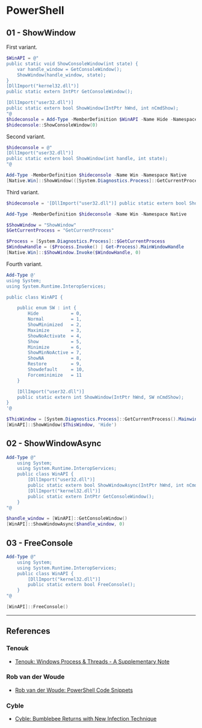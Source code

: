 # PowerShell

## 01 - ShowWindow

First variant.

```powershell
$WinAPI = @"
public static void ShowConsoleWindow(int state) {
    var handle_window = GetConsoleWindow();
    ShowWindow(handle_window, state);
}
[DllImport("kernel32.dll")]
public static extern IntPtr GetConsoleWindow();

[DllImport("user32.dll")]
public static extern bool ShowWindow(IntPtr hWnd, int nCmdShow);
"@
$hideconsole = Add-Type -MemberDefinition $WinAPI -Name Hide -Namespace HideConsole -ReferencedAssemblies System.Runtime.InteropServices -PassThru
$hideconsole::ShowConsoleWindow(0)
```

Second variant.

```powershell
$hideconsole = @"
[DllImport("user32.dll")]
public static extern bool ShowWindow(int handle, int state);
"@

Add-Type -MemberDefinition $hideconsole -Name Win -Namespace Native
[Native.Win]::ShowWindow(([System.Diagnostics.Process]::GetCurrentProcess() | Get-Process).MainWindowHandle, 0)
```

Third variant.

```powershell
$hideconsole = '[DllImport("user32.dll")] public static extern bool ShowWindow(int handle, int state);'

Add-Type -MemberDefinition $hideconsole -Name Win -Namespace Native

$ShowWindow = "ShowWindow"
$GetCurrentProcess = "GetCurrentProcess"

$Process = [System.Diagnostics.Process]::$GetCurrentProcess
$WindowHandle = ($Process.Invoke() | Get-Process).MainWindowHandle
[Native.Win]::$ShowWindow.Invoke($WindowHandle, 0)
```

Fourth variant.

```powershell
Add-Type @'
using System;
using System.Runtime.InteropServices;

public class WinAPI {

    public enum SW : int {
        Hide            = 0,
        Normal          = 1,
        ShowMinimized   = 2,
        Maximize        = 3,
        ShowNoActivate  = 4,
        Show            = 5,
        Minimize        = 6,
        ShowMinNoActive = 7,
        ShowNA          = 8,
        Restore         = 9,
        Showdefault     = 10,
        Forceminimize   = 11
    }

    [DllImport("user32.dll")]
    public static extern int ShowWindow(IntPtr hWnd, SW nCmdShow);
}
'@

$ThisWindow = [System.Diagnostics.Process]::GetCurrentProcess().MainwindowHandle
[WinAPI]::ShowWindow($ThisWindow, 'Hide')
```

## 02 - ShowWindowAsync

```powershell
Add-Type @"
    using System;
    using System.Runtime.InteropServices;
    public class WinAPI {
        [DllImport("user32.dll")]
        public static extern bool ShowWindowAsync(IntPtr hWnd, int nCmdShow);
        [DllImport("kernel32.dll")]
        public static extern IntPtr GetConsoleWindow();
    }
"@

$handle_window = [WinAPI]::GetConsoleWindow()
[WinAPI]::ShowWindowAsync($handle_window, 0)
```

## 03 - FreeConsole

```powershell
Add-Type @"
    using System;
    using System.Runtime.InteropServices;
    public class WinAPI {
        [DllImport("kernel32.dll")]
        public static extern bool FreeConsole();
    }
"@

[WinAPI]::FreeConsole()
```

---
## References

### Tenouk

- [Tenouk: Windows Process & Threads - A Supplementary Note](https://www.tenouk.com/chijklsupp.html)

### Rob van der Woude

- [Rob van der Woude: PowerShell Code Snippets](https://www.robvanderwoude.com/powershellsnippets.php)

### Cyble

- [Cyble: Bumblebee Returns with New Infection Technique](https://blog.cyble.com/2022/09/07/bumblebee-returns-with-new-infection-technique/)